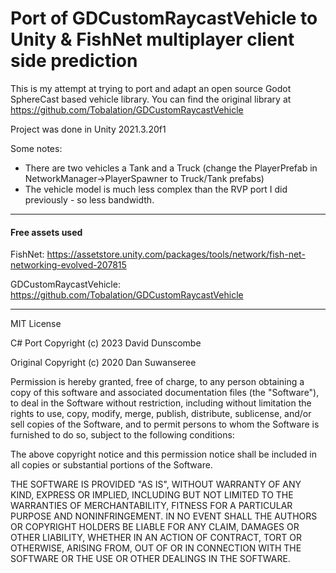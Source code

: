 # Port of GDCustomRaycastVehicle to Unity & FishNet multiplayer client side prediction

This is my attempt at trying to port and adapt an open source Godot SphereCast based vehicle library. You can find the original library at https://github.com/Tobalation/GDCustomRaycastVehicle




Project was done in Unity 2021.3.20f1

Some notes:

- There are two vehicles a Tank and a Truck (change the PlayerPrefab in NetworkManager->PlayerSpawner to Truck/Tank prefabs)
- The vehicle model is much less complex than the RVP port I did previously - so less bandwidth.

---
#### Free assets used

FishNet: https://assetstore.unity.com/packages/tools/network/fish-net-networking-evolved-207815

GDCustomRaycastVehicle: https://github.com/Tobalation/GDCustomRaycastVehicle

---
MIT License

C# Port Copyright (c) 2023 David Dunscombe

Original Copyright (c) 2020 Dan Suwanseree

Permission is hereby granted, free of charge, to any person obtaining a copy
of this software and associated documentation files (the "Software"), to deal
in the Software without restriction, including without limitation the rights
to use, copy, modify, merge, publish, distribute, sublicense, and/or sell
copies of the Software, and to permit persons to whom the Software is
furnished to do so, subject to the following conditions:

The above copyright notice and this permission notice shall be included in all
copies or substantial portions of the Software.

THE SOFTWARE IS PROVIDED "AS IS", WITHOUT WARRANTY OF ANY KIND, EXPRESS OR
IMPLIED, INCLUDING BUT NOT LIMITED TO THE WARRANTIES OF MERCHANTABILITY,
FITNESS FOR A PARTICULAR PURPOSE AND NONINFRINGEMENT. IN NO EVENT SHALL THE
AUTHORS OR COPYRIGHT HOLDERS BE LIABLE FOR ANY CLAIM, DAMAGES OR OTHER
LIABILITY, WHETHER IN AN ACTION OF CONTRACT, TORT OR OTHERWISE, ARISING FROM,
OUT OF OR IN CONNECTION WITH THE SOFTWARE OR THE USE OR OTHER DEALINGS IN THE
SOFTWARE.
